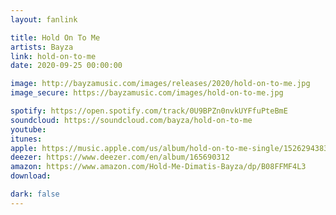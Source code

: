 ```yaml
---
layout: fanlink

title: Hold On To Me
artists: Bayza
link: hold-on-to-me
date: 2020-09-25 00:00:00

image: http://bayzamusic.com/images/releases/2020/hold-on-to-me.jpg
image_secure: https://bayzamusic.com/images/hold-on-to-me.jpg

spotify: https://open.spotify.com/track/0U9BPZn0nvkUYFfuPteBmE
soundcloud: https://soundcloud.com/bayza/hold-on-to-me
youtube: 
itunes:
apple: https://music.apple.com/us/album/hold-on-to-me-single/1526294383
deezer: https://www.deezer.com/en/album/165690312
amazon: https://www.amazon.com/Hold-Me-Dimatis-Bayza/dp/B08FFMF4L3
download: 

dark: false
---
```

